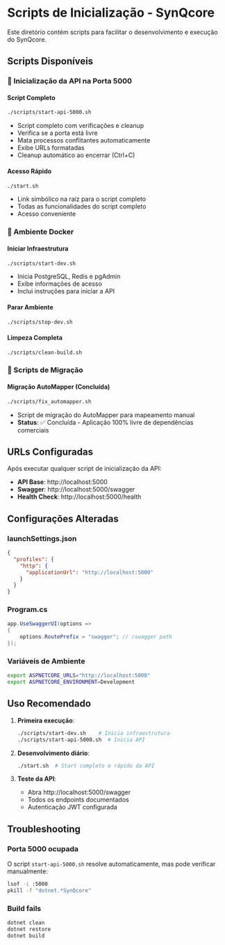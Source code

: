 # Scripts de Inicialização - SynQcore

Este diretório contém scripts para facilitar o desenvolvimento e execução do SynQcore.

## Scripts Disponíveis

### 🚀 Inicialização da API na Porta 5000

#### Script Completo
```bash
./scripts/start-api-5000.sh
```
- Script completo com verificações e cleanup
- Verifica se a porta está livre
- Mata processos conflitantes automaticamente  
- Exibe URLs formatadas
- Cleanup automático ao encerrar (Ctrl+C)

#### Acesso Rápido
```bash
./start.sh
```
- Link simbólico na raiz para o script completo
- Todas as funcionalidades do script completo
- Acesso conveniente

### 🐳 Ambiente Docker

#### Iniciar Infraestrutura
```bash
./scripts/start-dev.sh
```
- Inicia PostgreSQL, Redis e pgAdmin
- Exibe informações de acesso
- Inclui instruções para iniciar a API

#### Parar Ambiente
```bash
./scripts/stop-dev.sh
```

#### Limpeza Completa
```bash
./scripts/clean-build.sh
```

### 🔧 Scripts de Migração

#### Migração AutoMapper (Concluída)
```bash
./scripts/fix_automapper.sh
```
- Script de migração do AutoMapper para mapeamento manual
- **Status**: ✅ Concluída - Aplicação 100% livre de dependências comerciais

## URLs Configuradas

Após executar qualquer script de inicialização da API:

- **API Base**: http://localhost:5000
- **Swagger**: http://localhost:5000/swagger  
- **Health Check**: http://localhost:5000/health

## Configurações Alteradas

### launchSettings.json
```json
{
  "profiles": {
    "http": {
      "applicationUrl": "http://localhost:5000"
    }
  }
}
```

### Program.cs
```csharp
app.UseSwaggerUI(options =>
{
    options.RoutePrefix = "swagger"; // /swagger path
});
```

### Variáveis de Ambiente
```bash
export ASPNETCORE_URLS="http://localhost:5000"
export ASPNETCORE_ENVIRONMENT=Development
```

## Uso Recomendado

1. **Primeira execução**:
   ```bash
   ./scripts/start-dev.sh    # Inicia infraestrutura
   ./scripts/start-api-5000.sh  # Inicia API
   ```

2. **Desenvolvimento diário**:
   ```bash
   ./start.sh  # Start completo e rápido da API
   ```

3. **Teste da API**:
   - Abra http://localhost:5000/swagger
   - Todos os endpoints documentados
   - Autenticação JWT configurada

## Troubleshooting

### Porta 5000 ocupada
O script `start-api-5000.sh` resolve automaticamente, mas pode verificar manualmente:
```bash
lsof -i :5000
pkill -f "dotnet.*SynQcore"
```

### Build fails
```bash
dotnet clean
dotnet restore  
dotnet build
```